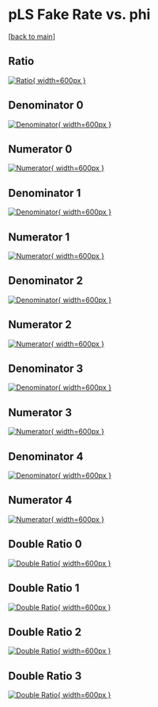 # pLS Fake Rate vs. phi

[[back to main](./)]



## Ratio

[![Ratio](../mtv/var/pLS_fakerate_phi.png){ width=600px }](../mtv/var/pLS_fakerate_phi.pdf)

## Denominator 0

[![Denominator](../mtv/den/pLS_fakerate_phi_den0.png){ width=600px }](../mtv/den/pLS_fakerate_phi_den0.pdf)

## Numerator 0

[![Numerator](../mtv/num/pLS_fakerate_phi_num0.png){ width=600px }](../mtv/num/pLS_fakerate_phi_num0.pdf)

## Denominator 1

[![Denominator](../mtv/den/pLS_fakerate_phi_den1.png){ width=600px }](../mtv/den/pLS_fakerate_phi_den1.pdf)

## Numerator 1

[![Numerator](../mtv/num/pLS_fakerate_phi_num1.png){ width=600px }](../mtv/num/pLS_fakerate_phi_num1.pdf)

## Denominator 2

[![Denominator](../mtv/den/pLS_fakerate_phi_den2.png){ width=600px }](../mtv/den/pLS_fakerate_phi_den2.pdf)

## Numerator 2

[![Numerator](../mtv/num/pLS_fakerate_phi_num2.png){ width=600px }](../mtv/num/pLS_fakerate_phi_num2.pdf)

## Denominator 3

[![Denominator](../mtv/den/pLS_fakerate_phi_den3.png){ width=600px }](../mtv/den/pLS_fakerate_phi_den3.pdf)

## Numerator 3

[![Numerator](../mtv/num/pLS_fakerate_phi_num3.png){ width=600px }](../mtv/num/pLS_fakerate_phi_num3.pdf)

## Denominator 4

[![Denominator](../mtv/den/pLS_fakerate_phi_den4.png){ width=600px }](../mtv/den/pLS_fakerate_phi_den4.pdf)

## Numerator 4

[![Numerator](../mtv/num/pLS_fakerate_phi_num4.png){ width=600px }](../mtv/num/pLS_fakerate_phi_num4.pdf)

## Double Ratio 0

[![Double Ratio](../mtv/ratio/pLS_fakerate_phi_ratio0.png){ width=600px }](../mtv/ratio/pLS_fakerate_phi_ratio0.pdf)

## Double Ratio 1

[![Double Ratio](../mtv/ratio/pLS_fakerate_phi_ratio1.png){ width=600px }](../mtv/ratio/pLS_fakerate_phi_ratio1.pdf)

## Double Ratio 2

[![Double Ratio](../mtv/ratio/pLS_fakerate_phi_ratio2.png){ width=600px }](../mtv/ratio/pLS_fakerate_phi_ratio2.pdf)

## Double Ratio 3

[![Double Ratio](../mtv/ratio/pLS_fakerate_phi_ratio3.png){ width=600px }](../mtv/ratio/pLS_fakerate_phi_ratio3.pdf)

